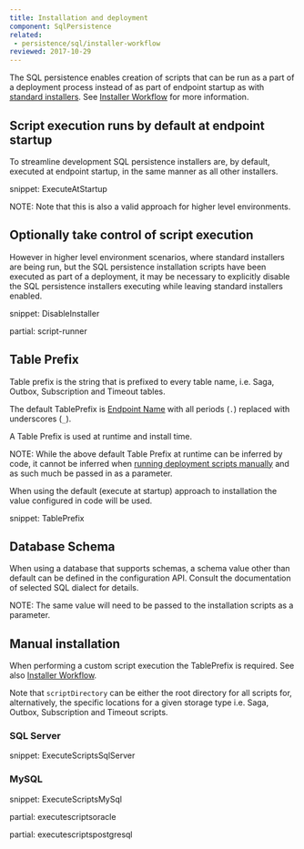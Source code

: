 ```yaml
---
title: Installation and deployment
component: SqlPersistence
related:
 - persistence/sql/installer-workflow
reviewed: 2017-10-29
---
```



The SQL persistence enables creation of scripts that can be run as a part of a deployment process instead of as part of endpoint startup as with [standard installers](/nservicebus/operations/installers.md). See [Installer Workflow](installer-workflow.md) for more information.


## Script execution runs by default at endpoint startup

To streamline development SQL persistence installers are, by default, executed at endpoint startup, in the same manner as all other installers. 

snippet: ExecuteAtStartup

NOTE: Note that this is also a valid approach for higher level environments.


## Optionally take control of script execution

However in higher level environment scenarios, where standard installers are being run, but the SQL persistence installation scripts have been executed as part of a deployment, it may be necessary to explicitly disable the SQL persistence installers executing while leaving standard installers enabled.

snippet: DisableInstaller

partial: script-runner


## Table Prefix

Table prefix is the string that is prefixed to every table name, i.e. Saga, Outbox, Subscription and Timeout tables.

The default TablePrefix is [Endpoint Name](/nservicebus/endpoints/specify-endpoint-name.md) with all periods (`.`) replaced with underscores (`_`).

A Table Prefix is used at runtime and install time. 

NOTE: While the above default Table Prefix at runtime can be inferred by code, it cannot be inferred when [running deployment scripts manually](#manual-installation) and as such much be passed in as a parameter.

When using the default (execute at startup) approach to installation the value configured in code will be used.

snippet: TablePrefix


## Database Schema

When using a database that supports schemas, a schema value other than default can be defined in the configuration API. Consult the documentation of selected SQL dialect for details. 

NOTE: The same value will need to be passed to the installation scripts as a parameter.


## Manual installation

When performing a custom script execution the TablePrefix is required. See also [Installer Workflow](installer-workflow.md).

Note that `scriptDirectory` can be either the root directory for all scripts for, alternatively, the specific locations for a given storage type i.e. Saga, Outbox, Subscription and Timeout scripts.


### SQL Server

snippet: ExecuteScriptsSqlServer


### MySQL

snippet: ExecuteScriptsMySql

partial: executescriptsoracle


partial: executescriptspostgresql
